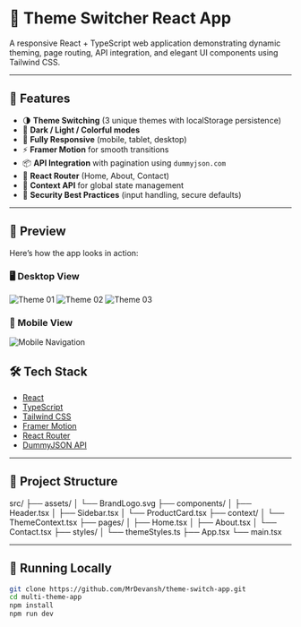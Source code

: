 # 🧠 Theme Switcher React App

A responsive React + TypeScript web application demonstrating dynamic theming, page routing, API integration, and elegant UI components using Tailwind CSS.

---

## 🚀 Features

- 🌗 **Theme Switching** (3 unique themes with localStorage persistence)
- 🎨 **Dark / Light / Colorful modes**
- 📱 **Fully Responsive** (mobile, tablet, desktop)
- ⚡️ **Framer Motion** for smooth transitions
- 📦 **API Integration** with pagination using `dummyjson.com`
- 🔀 **React Router** (Home, About, Contact)
- 🧩 **Context API** for global state management
- 🔐 **Security Best Practices** (input handling, secure defaults)

---

## 📸 Preview

Here’s how the app looks in action:

### 🖥️ Desktop View

![Theme 01](./assets/Screenshot_01.png)
![Theme 02](./assets/Screenshot_02.png)
![Theme 03](./assets/Screenshot_03.png)

### 📱 Mobile View

![Mobile Navigation](./assets/Screenshot_Responsive.png)

## 🛠️ Tech Stack

- [React](https://reactjs.org/)
- [TypeScript](https://www.typescriptlang.org/)
- [Tailwind CSS](https://tailwindcss.com/)
- [Framer Motion](https://www.framer.com/motion/)
- [React Router](https://reactrouter.com/)
- [DummyJSON API](https://dummyjson.com/)

---

## 📁 Project Structure

src/
├── assets/
│ └── BrandLogo.svg
├── components/
│ ├── Header.tsx
│ ├── Sidebar.tsx
│ └── ProductCard.tsx
├── context/
│ └── ThemeContext.tsx
├── pages/
│ ├── Home.tsx
│ ├── About.tsx
│ └── Contact.tsx
├── styles/
│ └── themeStyles.ts
├── App.tsx
└── main.tsx

---

## 🧪 Running Locally

```bash
git clone https://github.com/MrDevansh/theme-switch-app.git
cd multi-theme-app
npm install
npm run dev
```
